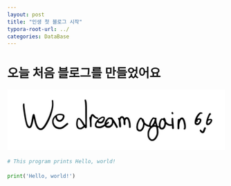 ```yaml
---
layout: post
title: "인생 첫 블로그 시작"
typora-root-url: ../
categories: DataBase
---
```


# 오늘 처음 블로그를 만들었어요

![we_dream_again](/images/2024-03-07-first/we_dream_again-1709805804963-7.jpg)

```python
# This program prints Hello, world!

print('Hello, world!')
```